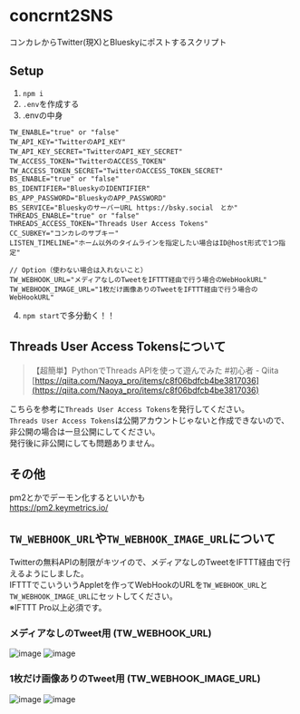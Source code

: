 # concrnt2SNS

コンカレからTwitter(現X)とBlueskyにポストするスクリプト

## Setup

1. `npm i`
2. `.env`を作成する
3. .envの中身

```env
TW_ENABLE="true" or "false"
TW_API_KEY="TwitterのAPI_KEY"
TW_API_KEY_SECRET="TwitterのAPI_KEY_SECRET"
TW_ACCESS_TOKEN="TwitterのACCESS_TOKEN"
TW_ACCESS_TOKEN_SECRET="TwitterのACCESS_TOKEN_SECRET"
BS_ENABLE="true" or "false"
BS_IDENTIFIER="BlueskyのIDENTIFIER"
BS_APP_PASSWORD="BlueskyのAPP_PASSWORD"
BS_SERVICE="BlueskyのサーバーURL https://bsky.social　とか"
THREADS_ENABLE="true" or "false"
THREADS_ACCESS_TOKEN="Threads User Access Tokens"
CC_SUBKEY="コンカレのサブキー"
LISTEN_TIMELINE="ホーム以外のタイムラインを指定したい場合はID@host形式で1つ指定"

// Option（使わない場合は入れないこと）
TW_WEBHOOK_URL="メディアなしのTweetをIFTTT経由で行う場合のWebHookURL"
TW_WEBHOOK_IMAGE_URL="1枚だけ画像ありのTweetをIFTTT経由で行う場合のWebHookURL"
```

4. `npm start`で多分動く！！

## Threads User Access Tokensについて

> 【超簡単】PythonでThreads APIを使って遊んでみた #初心者 - Qiita
> [https://qiita.com/Naoya_pro/items/c8f06bdfcb4be3817036](https://qiita.com/Naoya_pro/items/c8f06bdfcb4be3817036)

こちらを参考に`Threads User Access Tokens`を発行してください。  
`Threads User Access Tokens`は公開アカウントじゃないと作成できないので、非公開の場合は一旦公開にしてください。  
発行後に非公開にしても問題ありません。  

## その他

pm2とかでデーモン化するといいかも  
https://pm2.keymetrics.io/  

## `TW_WEBHOOK_URL`や`TW_WEBHOOK_IMAGE_URL`について

Twitterの無料APIの制限がキツイので、メディアなしのTweetをIFTTT経由で行えるようにしました。  
IFTTTでこいういうAppletを作ってWebHookのURLを`TW_WEBHOOK_URL`と`TW_WEBHOOK_IMAGE_URL`にセットしてください。  
※IFTTT Pro以上必須です。

### メディアなしのTweet用 (TW_WEBHOOK_URL)

![image](https://github.com/user-attachments/assets/6350bd08-b941-4108-8b13-fda947bdd655)
![image](https://github.com/user-attachments/assets/3c4b34ca-4412-458a-9342-d0b537f7cc6e)

### 1枚だけ画像ありのTweet用 (TW_WEBHOOK_IMAGE_URL)

![image](https://github.com/user-attachments/assets/6271c892-2db6-4bf5-8c17-f7f7bb56e33c)
![image](https://github.com/user-attachments/assets/27ed9a51-d20b-4786-b3ac-5354b4aa76c7)
